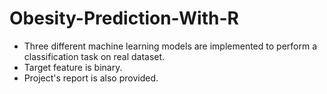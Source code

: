 # Obesity-Prediction-With-R
* Three different machine learning models are implemented to perform a classification task on real dataset.
* Target feature is binary.
* Project's report is also provided.
